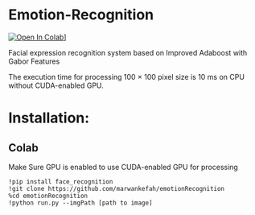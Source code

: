 # Emotion-Recognition
[![Open In Colab](https://colab.research.google.com/assets/colab-badge.svg)](https://colab.research.google.com/drive/1L-3uNEHGHFoBTAOwaHQJF38L2Gv-nwvl?usp=sharing)]

Facial expression recognition system based on Improved Adaboost with Gabor Features

The execution time for processing 100 × 100 pixel size is 10 ms on CPU without CUDA-enabled GPU.


# Installation:
## Colab
Make Sure GPU is enabled to use CUDA-enabled GPU for processing
```
!pip install face_recognition
!git clone https://github.com/marwankefah/emotionRecognition
%cd emotionRecognition
!python run.py --imgPath [path to image]
```
